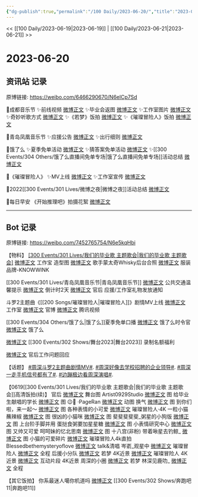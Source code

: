 ```yaml
---
{"dg-publish":true,"permalink":"/100 Daily/2023-06-20/","title":"2023-06-20","created":"2023-06-29T21:41:13.725+08:00","updated":"2023-07-21T15:35:06.000+08:00"}
---
```



<< [[100 Daily/2023-06-19\|2023-06-19]] | [[100 Daily/2023-06-21\|2023-06-21]] >>

# 2023-06-20

## 资讯站 记录

原博链接: https://weibo.com/6466290670/N6elCp7Sd

🌟成都音乐节
✨前线视频 [微博正文](https://weibo.com/6466290670/4914773676787015)
✨毕业会返图 [微博正文](https://weibo.com/6466290670/4914626469036755)
✨工作室图片 [微博正文](https://weibo.com/6466290670/4914646047524364)
✨奇妙听歌方式 [微博正文](https://weibo.com/6466290670/4914851023422525)
✨《若梦》饭拍 [微博正文](https://weibo.com/6466290670/4914819544647172)
✨《璀璨冒险人》饭拍 [微博正文](https://weibo.com/6466290670/4914819985838568)

🌟青岛凤凰音乐节
✨应援公告 [微博正文](https://weibo.com/6466290670/4914703199896589)
✨出行细则 [微博正文](https://weibo.com/6466290670/4914772875938205)

🌟饿了么
✨夏季免单活动 [微博正文](https://weibo.com/6466290670/4914724418881596)
✨猜答案免单活动 [微博正文](https://weibo.com/6466290670/4914725094164065)
✨[[300 Events/304 Others/饿了么直播间免单专场\|饿了么直播间免单专场]]活动总结 [微博正文](https://weibo.com/6466290670/4914678226227199)

🌟《璀璨冒险人》
✨MV上线 [微博正文](https://weibo.com/6466290670/4914665308295445)
✨工作室宣传 [微博正文](https://weibo.com/6466290670/4914665828386992)

🌟2022[[300 Events/301 Lives/微博之夜\|微博之夜]]活动总结 [微博正文](https://weibo.com/6466290670/4914818651521693)

🌟每日早安
《开始推理吧》拍摄花絮 [微博正文](https://weibo.com/6466290670/4914606696300959)

---
## Bot 记录

原博链接: https://weibo.com/7452765754/N6e5kqHbi

【物料】
[[300 Events/301 Lives/我们的毕业歌 主题歌会\|我们的毕业歌 主题歌会]](续)
[微博正文](http://weibo.com/7478855230/N68O9r3Np) 工作宝 造型图
[微博正文](http://weibo.com/5534376147/N64E4ysA5) 歌手蒙太奇Whisky后台合照
[微博正文](http://weibo.com/7645026852/N64nVt6m6) 服装品牌-KNOWWINK

[[300 Events/301 Lives/青岛凤凰音乐节\|青岛凤凰音乐节]]
[微博正文](http://weibo.com/7049436181/N6cdiEgjY) 公共交通温馨提示
[微博正文](https://weibo.com/7049436181/N69qGh2wn) 倒计时2天
[微博正文](http://weibo.com/5248300719/N6apDvYVp) 官后 应援/工作室礼物发放通知

斗罗2主题曲《[[200 Songs/璀璨冒险人\|璀璨冒险人]]》剧情MV上线
[微博正文](http://weibo.com/7478855230/N69blnoqJ) 工作室
[微博正文](http://weibo.com/5871795666/N690JgsCW) 官博
[微博正文](http://weibo.com/2591595652/N69dJ7aeo) 腾讯视频

[[300 Events/304 Others/饿了么\|饿了么]]夏季免单口播
[微博正文](http://weibo.com/7756461320/N6aYv99z3) 饿了么时令官
[微博正文](http://weibo.com/1282440983/N6b00dURj) 饿了么

[微博正文](http://weibo.com/7837775023/N6byjpmaF) [[300 Events/302 Shows/舞台2023\|舞台2023]] 录制名额福利

[微博正文](http://weibo.com/5248300719/N6bLlzx2q) 官后工作问题回应

【话题】
[#周深斗罗2主题曲剧情MV#](https://s.weibo.com/weibo?q=%23%E5%91%A8%E6%B7%B1%E6%96%97%E7%BD%972%E4%B8%BB%E9%A2%98%E6%9B%B2%E5%89%A7%E6%83%85MV%23).
[#周深好像去学校招聘的企业领导#](https://s.weibo.com/weibo?q=%23%E5%91%A8%E6%B7%B1%E5%A5%BD%E5%83%8F%E5%8E%BB%E5%AD%A6%E6%A0%A1%E6%8B%9B%E8%81%98%E7%9A%84%E4%BC%81%E4%B8%9A%E9%A2%86%E5%AF%BC%23).
[#周深一走手机信号都有了#](https://s.weibo.com/weibo?q=%23%E5%91%A8%E6%B7%B1%E4%B8%80%E8%B5%B0%E6%89%8B%E6%9C%BA%E4%BF%A1%E5%8F%B7%E9%83%BD%E6%9C%89%E4%BA%86%23).
[#边蹦极边看周深演唱#](https://s.weibo.com/weibo?q=%23%E8%BE%B9%E8%B9%A6%E6%9E%81%E8%BE%B9%E7%9C%8B%E5%91%A8%E6%B7%B1%E6%BC%94%E5%94%B1%23).

【0619[[300 Events/301 Lives/我们的毕业歌 主题歌会\|我们的毕业歌 主题歌会]]高清饭拍(续)】
官后
[微博正文](http://weibo.com/5248300719/N68neuHh5) 舞台图
Artist0929Studio
[微博正文](https://weibo.com/6873250805/N6aGVko67) 图 给毕业生献唱的学长
[微博正文](http://weibo.com/6873250805/N6cTfweNL) 图 😉👋
·PageRan
[微博正文](http://weibo.com/7633014126/N64U7dhSD) 动图 换气
[微博正文](https://weibo.com/7633014126/N68eRAvjP) 图 到你们啦，来一起～
[微博正文](https://weibo.com/7633014126/N6abHx4w7) 图 各种表情的小可爱
[微博正文](https://weibo.com/7633014126/N6904sAYy) 璀璨冒险人·4K
一粒小猫蘸辣椒
[微博正文](https://weibo.com/1824010843/N64UzhyoE) 图 很凶的小猫咪
[微博正文](http://weibo.com/1824010843/N6dfYtWPj) 图
斐斐斐斐斐_粥星的小狗版
[微博正文](http://weibo.com/6029931641/N64jaggWr) 图 上台阶手脚并用
蛋挞食粥要加星星糖
[微博正文](http://weibo.com/6048634807/N6ac4kxSS) 图 小表情研究中心
[微博正文](http://weibo.com/6048634807/N6bAQ4nN6) 图 又帅又可爱
呵呵妹的忆北思南
[微博正文](https://weibo.com/5284753393/N69VjnwcE) 图 十八宫(非粉)
带着啾星去钓鲸_
[微博正文](https://weibo.com/3246571812/N65flheQH) 图 小猫的可爱碎片
[微博正文](http://weibo.com/3246571812/N64NHr1PD) 璀璨冒险人4k直拍
Blessedbethemysteryoflove
[微博正文](https://weibo.com/2729340744/N64Uypqyv) talk&清唱
岑嵛_观星中
[微博正文](https://weibo.com/6803848198/N65cshyVq) 璀璨冒险人
[微博正文](https://weibo.com/6803848198/N68Rejiir) 全程
后援小分队
[微博正文](http://weibo.com/5516625428/N694XnBSl) 若梦 4K近景
[微博正文](http://weibo.com/5516625428/N6dmv2Zh5) 璀璨冒险人 4K近景
[微博正文](http://weibo.com/5516625428/N6e0gi3LA) 互动片段 4K近景
周深的小圈
[微博正文](http://weibo.com/6625048664/N6cFbwpO1) 若梦
林深见鹿叻_
[微博正文](http://weibo.com/5492213368/N68T5zUga) 全程

【其它饭拍】
你系最迷人噶你机道吗 [微博正文](http://weibo.com/7724525486/N6abSwodU) [[300 Events/302 Shows/奔跑吧11\|奔跑吧11]]
